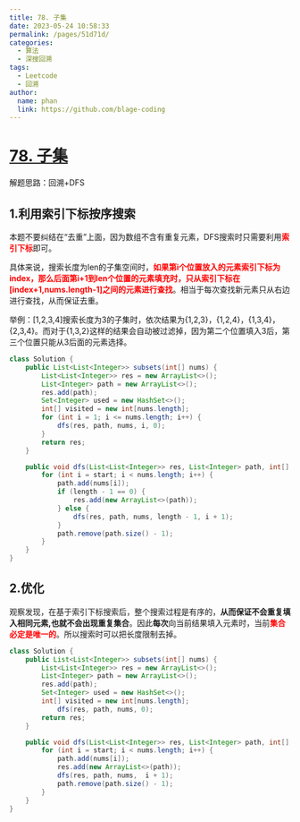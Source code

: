 ```yaml
---
title: 78. 子集
date: 2023-05-24 10:58:33
permalink: /pages/51d71d/
categories:
  - 算法
  - 深搜回溯
tags:
  - Leetcode
  - 回溯
author: 
  name: phan
  link: https://github.com/blage-coding
---
```

# [78. 子集](https://leetcode.cn/problems/subsets/)

解题思路：回溯+DFS

## 1.利用索引下标按序搜索

本题不要纠结在“去重”上面，因为数组不含有重复元素，DFS搜索时只需要利用<font color="red">**索引下标**</font>即可。

具体来说，搜索长度为len的子集空间时，<font color="red">**如果第i个位置放入的元素索引下标为index，那么后面第i+1到len个位置的元素填充时，只从索引下标在\[index+1,nums.length-1\]之间的元素进行查找**</font>。相当于每次查找新元素只从右边进行查找，从而保证去重。

举例：[1,2,3,4]搜索长度为3的子集时，依次结果为{1,2,3}，{1,2,4}，{1,3,4}，{2,3,4}。而对于{1,3,2}这样的结果会自动被过滤掉，因为第二个位置填入3后，第三个位置只能从3后面的元素选择。

```java
class Solution {
    public List<List<Integer>> subsets(int[] nums) {
        List<List<Integer>> res = new ArrayList<>();
        List<Integer> path = new ArrayList<>();
        res.add(path);
        Set<Integer> used = new HashSet<>();
        int[] visited = new int[nums.length];
        for (int i = 1; i <= nums.length; i++) {
            dfs(res, path, nums, i, 0);
        }
        return res;
    }

    public void dfs(List<List<Integer>> res, List<Integer> path, int[] nums, int length, int start) {
        for (int i = start; i < nums.length; i++) {
            path.add(nums[i]);
            if (length - 1 == 0) {
                res.add(new ArrayList<>(path));
            } else {
                dfs(res, path, nums, length - 1, i + 1);
            }
            path.remove(path.size() - 1);
        }
    }
}
```

## 2.优化

观察发现，在基于索引下标搜索后，整个搜索过程是有序的，**从而保证不会重复填入相同元素,也就不会出现重复集合**。因此**每次**向当前结果填入元素时，当前<font color="red">**集合必定是唯一的**</font>。所以搜索时可以把长度限制去掉。

```java
class Solution {
    public List<List<Integer>> subsets(int[] nums) {
        List<List<Integer>> res = new ArrayList<>();
        List<Integer> path = new ArrayList<>();
        res.add(path);
        Set<Integer> used = new HashSet<>();
        int[] visited = new int[nums.length];
            dfs(res, path, nums, 0);
        return res;
    }

    public void dfs(List<List<Integer>> res, List<Integer> path, int[] nums,  int start) {
        for (int i = start; i < nums.length; i++) {
            path.add(nums[i]);
            res.add(new ArrayList<>(path));
            dfs(res, path, nums,  i + 1);
            path.remove(path.size() - 1);
        }
    }
}
```

